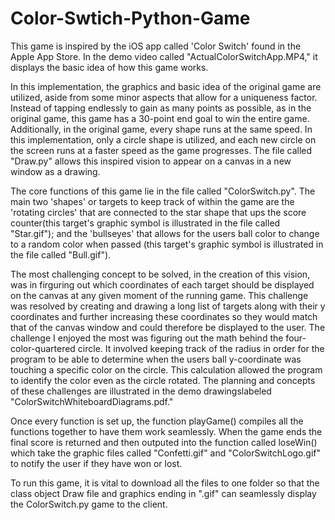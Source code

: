 # Color-Swtich-Python-Game
This game is inspired by the iOS app called 'Color Switch' found in the Apple App Store. In the demo video called "ActualColorSwitchApp.MP4," it displays the basic idea of how this game works.

In this implementation, the graphics and basic idea of the original game are utilized, aside from some minor aspects that allow for a uniqueness factor. Instead of tapping endlessly to gain as many points as possible, as in the original game, this game has a 30-point end goal to win the entire game. 
Additionally, in the original game, every shape runs at the same speed. In this implementation, only a circle shape is utilized, and each new circle on the screen runs at a faster speed as the game progresses.
The file called "Draw.py" allows this inspired vision to appear on a canvas in a new window as a drawing. 

The core functions of this game lie in the file called "ColorSwitch.py". The main two 'shapes' or targets to keep track of within the game are the 'rotating circles' that are connected to the star shape that ups the score counter(this target's graphic symbol is illustrated in the file called "Star.gif"); and the 'bullseyes' that allows for the users ball color to change to a random color when passed (this target's graphic symbol is illustrated in the file called "Bull.gif").

The most challenging concept to be solved, in the creation of this vision, was in firguring out which coordinates of each target should be displayed on the canvas at any given moment of the running game. This challenge was resolved by creating and drawing a long list of targets along with their y coordinates and further increasing these coordinates so they would match that of the canvas window and could therefore be displayed to the user. The challenge I enjoyed the most was figuring out the math behind the four-color-quartered circle. It involved keeping track of the radius in order for the program to be able to determine when the users ball y-coordinate was touching a specific color on the circle. This calculation allowed the program to identify the color even as the circle rotated. The planning and concepts of these challenges are illustrated in the demo drawingslabeled "ColorSwitchWhiteboardDiagrams.pdf."

Once every function is set up, the function playGame() compiles all the functions together to have them work seamlessly. When the game ends the final score is returned and then outputed into the function called loseWin() which take the graphic files called "Confetti.gif" and "ColorSwitchLogo.gif" to notify the user if they have won or lost. 

To run this game, it is vital to download all the files to one folder so that the class object Draw file and graphics ending in ".gif" can seamlessly display the ColorSwitch.py game to the client.
